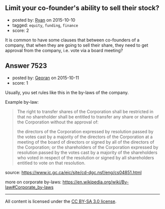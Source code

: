 ## Limit your co-founder's ability to sell their stock?

- posted by: [Ryan](https://stackexchange.com/users/171062/ryan) on 2015-10-10
- tagged: `equity`, `funding`, `finance`
- score: 2

It is common to have some clauses that between co-founders of a company, that when they are going to sell their share, they need to get approval from the company, i.e. vote via a board meeting?


## Answer 7523

- posted by: [Georan](https://stackexchange.com/users/4844726/georan) on 2015-10-11
- score: 1

Usually, you set rules like this in the by-laws of the company.

Example by-law:

> The right to transfer shares of the Corporation shall be restricted in
> that no shareholder shall be entitled to transfer any share or shares
> of the Corporation without the approval of:
> 
> the directors of the Corporation expressed by resolution passed by the
> votes cast by a majority of the directors of the Corporation at a
> meeting of the board of directors or signed by all of the directors of
> the Corporation; or the shareholders of the Corporation expressed by
> resolution passed by the votes cast by a majority of the shareholders
> who voted in respect of the resolution or signed by all shareholders
> entitled to vote on that resolution.

source: https://www.ic.gc.ca/eic/site/cd-dgc.nsf/eng/cs04851.html

more on corporate by-laws: https://en.wikipedia.org/wiki/By-law#Corporate_by-laws



---

All content is licensed under the [CC BY-SA 3.0 license](https://creativecommons.org/licenses/by-sa/3.0/).
